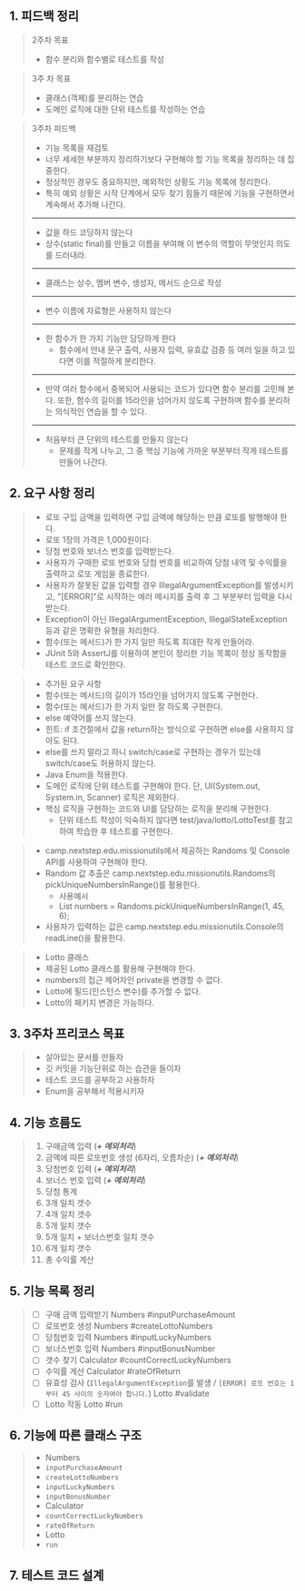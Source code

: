 ## 1. 피드백 정리
> 2주차 목표
>- 함수 분리와 함수별로 테스트를 작성

>3주 차 목표
>- 클래스(객체)를 분리하는 연습
>- 도메인 로직에 대한 단위 테스트를 작성하는 연습

> 3주차 피드백
>- 기능 목록을 재검토
>  - 너무 세세한 부분까지 정리하기보다 구현해야 할 기능 목록을 정리하는 데 집중한다.
   >  - 정상적인 경우도 중요하지만, 예외적인 상황도 기능 목록에 정리한다.
>  - 특히 예외 상황은 시작 단계에서 모두 찾기 힘들기 때문에 기능을 구현하면서 계속해서 추가해 나간다.
>***
>- 값을 하드 코딩하지 않는다
>  - 상수(static final)를 만들고 이름을 부여해 이 변수의 역할이 무엇인지 의도를 드러내라.
>***
>-  클래스는 상수, 멤버 변수, 생성자, 메서드 순으로 작성
>***
> - 변수 이름에 자료형은 사용하지 않는다
>***
> - 한 함수가 한 가지 기능만 담당하게 한다
>   - 함수에서 안내 문구 출력, 사용자 입력, 유효값 검증 등 여러 일을 하고 있다면 이를 적절하게 분리한다.
> ***
> - 만약 여러 함수에서 중복되어 사용되는 코드가 있다면 함수 분리를 고민해 본다. 또한, 함수의 길이를 15라인을 넘어가지 않도록 구현하며 함수를 분리하는 의식적인 연습을 할 수 있다.
> ***
> - 처음부터 큰 단위의 테스트를 만들지 않는다
>   - 문제를 작게 나누고, 그 중 핵심 기능에 가까운 부분부터 작게 테스트를 만들어 나간다.



## 2. 요구 사항 정리
>- 로또 구입 금액을 입력하면 구입 금액에 해당하는 만큼 로또를 발행해야 한다.
>- 로또 1장의 가격은 1,000원이다.
>- 당첨 번호와 보너스 번호를 입력받는다.
>- 사용자가 구매한 로또 번호와 당첨 번호를 비교하여 당첨 내역 및 수익률을 출력하고 로또 게임을 종료한다.
>- 사용자가 잘못된 값을 입력할 경우 IllegalArgumentException를 발생시키고, "[ERROR]"로 시작하는 에러 메시지를 출력 후 그 부분부터 입력을 다시 받는다.
>- Exception이 아닌 IllegalArgumentException, IllegalStateException 등과 같은 명확한 유형을 처리한다.
>- 함수(또는 메서드)가 한 가지 일만 하도록 최대한 작게 만들어라.
>- JUnit 5와 AssertJ를 이용하여 본인이 정리한 기능 목록이 정상 동작함을 테스트 코드로 확인한다.

>- 추가된 요구 사항
>- 함수(또는 메서드)의 길이가 15라인을 넘어가지 않도록 구현한다.
>- 함수(또는 메서드)가 한 가지 일만 잘 하도록 구현한다.
>- else 예약어를 쓰지 않는다.
>  - 힌트: if 조건절에서 값을 return하는 방식으로 구현하면 else를 사용하지 않아도 된다.
>  - else를 쓰지 말라고 하니 switch/case로 구현하는 경우가 있는데 switch/case도 허용하지 않는다.
>- Java Enum을 적용한다.
>- 도메인 로직에 단위 테스트를 구현해야 한다. 단, UI(System.out, System.in, Scanner) 로직은 제외한다.
>  - 핵심 로직을 구현하는 코드와 UI를 담당하는 로직을 분리해 구현한다.
>    - 단위 테스트 작성이 익숙하지 않다면 test/java/lotto/LottoTest를 참고하여 학습한 후 테스트를 구현한다.

>- camp.nextstep.edu.missionutils에서 제공하는 Randoms 및 Console API를 사용하여 구현해야 한다.
>  - Random 값 추출은 camp.nextstep.edu.missionutils.Randoms의 pickUniqueNumbersInRange()를 활용한다.
>    - 사용예시
>    - List<Integer> numbers = Randoms.pickUniqueNumbersInRange(1, 45, 6);
>  - 사용자가 입력하는 값은 camp.nextstep.edu.missionutils.Console의 readLine()을 활용한다.

>- Lotto 클래스
>  - 제공된 Lotto 클래스를 활용해 구현해야 한다.
>  - numbers의 접근 제어자인 private을 변경할 수 없다.
>  - Lotto에 필드(인스턴스 변수)를 추가할 수 없다.
>  - Lotto의 패키지 변경은 가능하다.


## 3. 3주차 프리코스 목표
>- 살아있는 문서를 만들자
>- 깃 커밋을 기능단위로 하는 습관을 들이자
>- 테스트 코드를 공부하고 사용하자
>- Enum을 공부해서 적용시키자


## 4. 기능 흐름도
>1. 구매금액 입력 (***+ 예외처리***)
>2. 금액에 따른 로또번호 생성 (6자리, 오름차순) (***+ 예외처리***)
>3. 당첨번호 입력 (***+ 예외처리***)
>4. 보너스 번호 입력 (***+ 예외처리***)
>5. 당첨 통계
>   1. 3개 일치 갯수
>   2. 4개 일치 갯수
>   3. 5개 일치 갯수
>   4. 5개 일치 + 보너스번호 일치 갯수
>   5. 6개 일치 갯수
>   6. 총 수익률 계산


## 5. 기능 목록 정리
>- [ ] 구매 금액 입력받기 Numbers #inputPurchaseAmount
>- [ ] 로또번호 생성 Numbers #createLottoNumbers
>- [ ] 당첨번호 입력 Numbers #inputLuckyNumbers
>- [ ] 보너스번호 입력 Numbers #inputBonusNumber
>- [ ] 갯수 찾기 Calculator #countCorrectLuckyNumbers
>- [ ] 수익률 계산 Calculator #rateOfReturn
>- [ ] 유효성 검사 (`IllegalArgumentException`를 발생 / `[ERROR] 로또 번호는 1부터 45 사이의 숫자여야 합니다.`) Lotto #validate
>- [ ] Lotto 작동 Lotto #run

## 6. 기능에 따른 클래스 구조
>- Numbers
>  - `inputPurchaseAmount`
>  - `createLottoNumbers`
>  - `inputLuckyNumbers`
>  - `inputBonusNumber`
>- Calculator
>  - `countCorrectLuckyNumbers`
>  - `rateOfReturn`
>- Lotto
>  - `run`

## 7. 테스트 코드 설계


